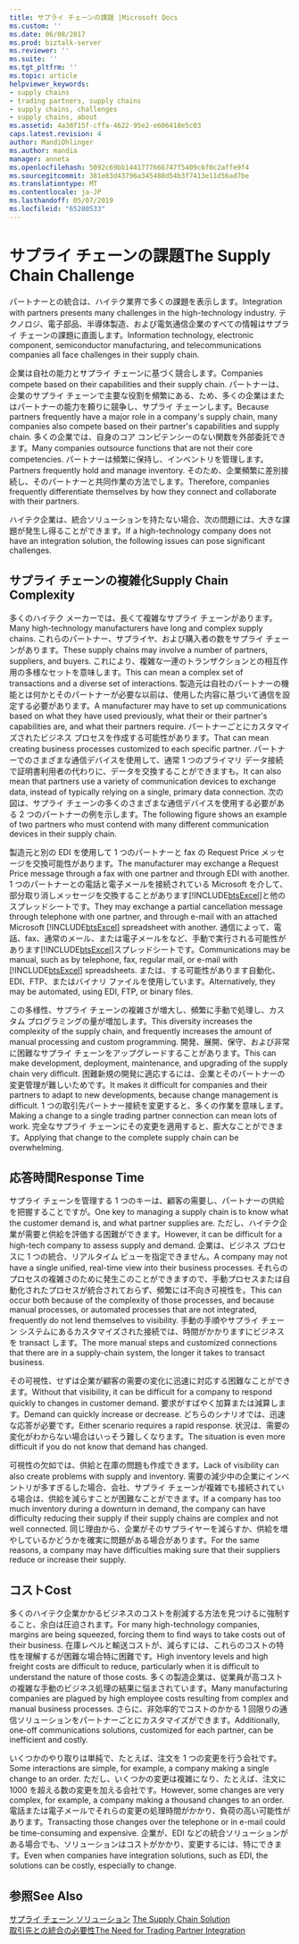 ```yaml
---
title: サプライ チェーンの課題 |Microsoft Docs
ms.custom: ''
ms.date: 06/08/2017
ms.prod: biztalk-server
ms.reviewer: ''
ms.suite: ''
ms.tgt_pltfrm: ''
ms.topic: article
helpviewer_keywords:
- supply chains
- trading partners, supply chains
- supply chains, challenges
- supply chains, about
ms.assetid: 4a38f15f-cffa-4622-95e2-e606418e5c03
caps.latest.revision: 4
author: MandiOhlinger
ms.author: mandia
manager: anneta
ms.openlocfilehash: 5092c69bb1441777666747f5409c6f0c2affe9f4
ms.sourcegitcommit: 381e83d43796a345488d54b3f7413e11d56ad7be
ms.translationtype: MT
ms.contentlocale: ja-JP
ms.lasthandoff: 05/07/2019
ms.locfileid: "65280533"
---
```

# <a name="the-supply-chain-challenge"></a><span data-ttu-id="bc950-102">サプライ チェーンの課題</span><span class="sxs-lookup"><span data-stu-id="bc950-102">The Supply Chain Challenge</span></span>
<span data-ttu-id="bc950-103">パートナーとの統合は、ハイテク業界で多くの課題を表示します。</span><span class="sxs-lookup"><span data-stu-id="bc950-103">Integration with partners presents many challenges in the high-technology industry.</span></span> <span data-ttu-id="bc950-104">テクノロジ、電子部品、半導体製造、および電気通信企業のすべての情報はサプライ チェーンの課題に直面します。</span><span class="sxs-lookup"><span data-stu-id="bc950-104">Information technology, electronic component, semiconductor manufacturing, and telecommunications companies all face challenges in their supply chain.</span></span>  
  
 <span data-ttu-id="bc950-105">企業は自社の能力とサプライ チェーンに基づく競合します。</span><span class="sxs-lookup"><span data-stu-id="bc950-105">Companies compete based on their capabilities and their supply chain.</span></span> <span data-ttu-id="bc950-106">パートナーは、企業のサプライ チェーンで主要な役割を頻繁にある、ため、多くの企業はまたはパートナーの能力を頼りに競争し、サプライ チェーンします。</span><span class="sxs-lookup"><span data-stu-id="bc950-106">Because partners frequently have a major role in a company's supply chain, many companies also compete based on their partner's capabilities and supply chain.</span></span> <span data-ttu-id="bc950-107">多くの企業では、自身のコア コンピテンシーのない関数を外部委託できます。</span><span class="sxs-lookup"><span data-stu-id="bc950-107">Many companies outsource functions that are not their core competencies.</span></span> <span data-ttu-id="bc950-108">パートナーは頻繁に保持し、インベントリを管理します。</span><span class="sxs-lookup"><span data-stu-id="bc950-108">Partners frequently hold and manage inventory.</span></span> <span data-ttu-id="bc950-109">そのため、企業頻繁に差別接続し、そのパートナーと共同作業の方法でします。</span><span class="sxs-lookup"><span data-stu-id="bc950-109">Therefore, companies frequently differentiate themselves by how they connect and collaborate with their partners.</span></span>  
  
 <span data-ttu-id="bc950-110">ハイテク企業は、統合ソリューションを持たない場合、次の問題には、大きな課題が発生し得ることができます。</span><span class="sxs-lookup"><span data-stu-id="bc950-110">If a high-technology company does not have an integration solution, the following issues can pose significant challenges.</span></span>  
  
## <a name="supply-chain-complexity"></a><span data-ttu-id="bc950-111">サプライ チェーンの複雑化</span><span class="sxs-lookup"><span data-stu-id="bc950-111">Supply Chain Complexity</span></span>  
 <span data-ttu-id="bc950-112">多くのハイテク メーカーでは、長くて複雑なサプライ チェーンがあります。</span><span class="sxs-lookup"><span data-stu-id="bc950-112">Many high-technology manufacturers have long and complex supply chains.</span></span> <span data-ttu-id="bc950-113">これらのパートナー、サプライヤ、および購入者の数をサプライ チェーンがあります。</span><span class="sxs-lookup"><span data-stu-id="bc950-113">These supply chains may involve a number of partners, suppliers, and buyers.</span></span> <span data-ttu-id="bc950-114">これにより、複雑な一連のトランザクションとの相互作用の多様なセットを意味します。</span><span class="sxs-lookup"><span data-stu-id="bc950-114">This can mean a complex set of transactions and a diverse set of interactions.</span></span> <span data-ttu-id="bc950-115">製造元は自社のパートナーの機能とは何かとそのパートナーが必要な以前は、使用した内容に基づいて通信を設定する必要があります。</span><span class="sxs-lookup"><span data-stu-id="bc950-115">A manufacturer may have to set up communications based on what they have used previously, what their or their partner's capabilities are, and what their partners require.</span></span> <span data-ttu-id="bc950-116">パートナーごとにカスタマイズされたビジネス プロセスを作成する可能性があります。</span><span class="sxs-lookup"><span data-stu-id="bc950-116">That can mean creating business processes customized to each specific partner.</span></span> <span data-ttu-id="bc950-117">パートナーでのさまざまな通信デバイスを使用して、通常 1 つのプライマリ データ接続で証明書利用者の代わりに、データを交換することができますも。</span><span class="sxs-lookup"><span data-stu-id="bc950-117">It can also mean that partners use a variety of communication devices to exchange data, instead of typically relying on a single, primary data connection.</span></span> <span data-ttu-id="bc950-118">次の図は、サプライ チェーンの多くのさまざまな通信デバイスを使用する必要がある 2 つのパートナーの例を示します。</span><span class="sxs-lookup"><span data-stu-id="bc950-118">The following figure shows an example of two partners who must contend with many different communication devices in their supply chain.</span></span>  
  
 <span data-ttu-id="bc950-119">製造元と別の EDI を使用して 1 つのパートナーと fax の Request Price メッセージを交換可能性があります。</span><span class="sxs-lookup"><span data-stu-id="bc950-119">The manufacturer may exchange a Request Price message through a fax with one partner and through EDI with another.</span></span> <span data-ttu-id="bc950-120">1 つのパートナーとの電話と電子メールを接続されている Microsoft を介して、部分取り消しメッセージを交換することがあります[!INCLUDE[btsExcel](../../includes/btsexcel-md.md)]と他のスプレッドシートです。</span><span class="sxs-lookup"><span data-stu-id="bc950-120">They may exchange a partial cancellation message through telephone with one partner, and through e-mail with an attached Microsoft [!INCLUDE[btsExcel](../../includes/btsexcel-md.md)] spreadsheet with another.</span></span> <span data-ttu-id="bc950-121">通信によって、電話、fax、通常のメール、または電子メールをなど、手動で実行される可能性があります[!INCLUDE[btsExcel](../../includes/btsexcel-md.md)]スプレッドシートです。</span><span class="sxs-lookup"><span data-stu-id="bc950-121">Communications may be manual, such as by telephone, fax, regular mail, or e-mail with [!INCLUDE[btsExcel](../../includes/btsexcel-md.md)] spreadsheets.</span></span> <span data-ttu-id="bc950-122">または、する可能性があります自動化、EDI、FTP、またはバイナリ ファイルを使用しています。</span><span class="sxs-lookup"><span data-stu-id="bc950-122">Alternatively, they may be automated, using EDI, FTP, or binary files.</span></span>  
  
 <span data-ttu-id="bc950-123">この多様性、サプライ チェーンの複雑さが増大し、頻繁に手動で処理し、カスタム プログラミングの量が増加します。</span><span class="sxs-lookup"><span data-stu-id="bc950-123">This diversity increases the complexity of the supply chain, and frequently increases the amount of manual processing and custom programming.</span></span> <span data-ttu-id="bc950-124">開発、展開、保守、および非常に困難なサプライ チェーンをアップグレードすることがあります。</span><span class="sxs-lookup"><span data-stu-id="bc950-124">This can make development, deployment, maintenance, and upgrading of the supply chain very difficult.</span></span> <span data-ttu-id="bc950-125">困難新規の開発に適応するには、企業とそのパートナーの変更管理が難しいためです。</span><span class="sxs-lookup"><span data-stu-id="bc950-125">It makes it difficult for companies and their partners to adapt to new developments, because change management is difficult.</span></span> <span data-ttu-id="bc950-126">1 つの取引先パートナー接続を変更すると、多くの作業を意味します。</span><span class="sxs-lookup"><span data-stu-id="bc950-126">Making a change to a single trading partner connection can mean lots of work.</span></span> <span data-ttu-id="bc950-127">完全なサプライ チェーンにその変更を適用すると、膨大なことができます。</span><span class="sxs-lookup"><span data-stu-id="bc950-127">Applying that change to the complete supply chain can be overwhelming.</span></span>  
  
## <a name="response-time"></a><span data-ttu-id="bc950-128">応答時間</span><span class="sxs-lookup"><span data-stu-id="bc950-128">Response Time</span></span>  
 <span data-ttu-id="bc950-129">サプライ チェーンを管理する 1 つのキーは、顧客の需要し、パートナーの供給を把握することですが。</span><span class="sxs-lookup"><span data-stu-id="bc950-129">One key to managing a supply chain is to know what the customer demand is, and what partner supplies are.</span></span> <span data-ttu-id="bc950-130">ただし、ハイテク企業が需要と供給を評価する困難ができます。</span><span class="sxs-lookup"><span data-stu-id="bc950-130">However, it can be difficult for a high-tech company to assess supply and demand.</span></span> <span data-ttu-id="bc950-131">企業は、ビジネス プロセスに 1 つの統合、リアルタイム ビューを指定できません。</span><span class="sxs-lookup"><span data-stu-id="bc950-131">A company may not have a single unified, real-time view into their business processes.</span></span> <span data-ttu-id="bc950-132">それらのプロセスの複雑さのために発生このことができますので、手動プロセスまたは自動化されたプロセスが統合されておらず、頻繁には不向き可視性を。</span><span class="sxs-lookup"><span data-stu-id="bc950-132">This can occur both because of the complexity of those processes, and because manual processes, or automated processes that are not integrated, frequently do not lend themselves to visibility.</span></span> <span data-ttu-id="bc950-133">手動の手順やサプライ チェーン システムにあるカスタマイズされた接続では、時間がかかりますにビジネスを transact します。</span><span class="sxs-lookup"><span data-stu-id="bc950-133">The more manual steps and customized connections that there are in a supply-chain system, the longer it takes to transact business.</span></span>  
  
 <span data-ttu-id="bc950-134">その可視性、せずは企業が顧客の需要の変化に迅速に対応する困難なことができます。</span><span class="sxs-lookup"><span data-stu-id="bc950-134">Without that visibility, it can be difficult for a company to respond quickly to changes in customer demand.</span></span> <span data-ttu-id="bc950-135">要求がすばやく加算または減算します。</span><span class="sxs-lookup"><span data-stu-id="bc950-135">Demand can quickly increase or decrease.</span></span> <span data-ttu-id="bc950-136">どちらのシナリオでは、迅速な応答が必要です。</span><span class="sxs-lookup"><span data-stu-id="bc950-136">Either scenario requires a rapid response.</span></span> <span data-ttu-id="bc950-137">状況は、需要の変化がわからない場合はいっそう難しくなります。</span><span class="sxs-lookup"><span data-stu-id="bc950-137">The situation is even more difficult if you do not know that demand has changed.</span></span>  
  
 <span data-ttu-id="bc950-138">可視性の欠如では、供給と在庫の問題も作成できます。</span><span class="sxs-lookup"><span data-stu-id="bc950-138">Lack of visibility can also create problems with supply and inventory.</span></span> <span data-ttu-id="bc950-139">需要の減少中の企業にインベントリが多すぎるした場合、会社、サプライ チェーンが複雑でも接続されている場合は、供給を減らすことが困難なことができます。</span><span class="sxs-lookup"><span data-stu-id="bc950-139">If a company has too much inventory during a downturn in demand, the company can have difficulty reducing their supply if their supply chains are complex and not well connected.</span></span> <span data-ttu-id="bc950-140">同じ理由から、企業がそのサプライヤーを減らすか、供給を増やしているかどうかを確実に問題がある場合があります。</span><span class="sxs-lookup"><span data-stu-id="bc950-140">For the same reasons, a company may have difficulties making sure that their suppliers reduce or increase their supply.</span></span>  
  
## <a name="cost"></a><span data-ttu-id="bc950-141">コスト</span><span class="sxs-lookup"><span data-stu-id="bc950-141">Cost</span></span>  
 <span data-ttu-id="bc950-142">多くのハイテク企業かかるビジネスのコストを削減する方法を見つけるに強制すること、余白は圧迫されます。</span><span class="sxs-lookup"><span data-stu-id="bc950-142">For many high-technology companies, margins are being squeezed, forcing them to find ways to take costs out of their business.</span></span> <span data-ttu-id="bc950-143">在庫レベルと輸送コストが、減らすには、これらのコストの特性を理解するが困難な場合特に困難です。</span><span class="sxs-lookup"><span data-stu-id="bc950-143">High inventory levels and high freight costs are difficult to reduce, particularly when it is difficult to understand the nature of those costs.</span></span> <span data-ttu-id="bc950-144">多くの製造企業は、従業員が高コストの複雑な手動のビジネス処理の結果に悩まされています。</span><span class="sxs-lookup"><span data-stu-id="bc950-144">Many manufacturing companies are plagued by high employee costs resulting from complex and manual business processes.</span></span> <span data-ttu-id="bc950-145">さらに、非効率的でコストのかかる 1 回限りの通信ソリューションをパートナーごとにカスタマイズができます。</span><span class="sxs-lookup"><span data-stu-id="bc950-145">Additionally, one-off communications solutions, customized for each partner, can be inefficient and costly.</span></span>  
  
 <span data-ttu-id="bc950-146">いくつかのやり取りは単純で、たとえば、注文を 1 つの変更を行う会社です。</span><span class="sxs-lookup"><span data-stu-id="bc950-146">Some interactions are simple, for example, a company making a single change to an order.</span></span> <span data-ttu-id="bc950-147">ただし、いくつかの変更は複雑になり、たとえば、注文に 1000 を超える数の変更を加える会社です。</span><span class="sxs-lookup"><span data-stu-id="bc950-147">However, some changes are very complex, for example, a company making a thousand changes to an order.</span></span> <span data-ttu-id="bc950-148">電話または電子メールでそれらの変更の処理時間がかかり、負荷の高い可能性があります。</span><span class="sxs-lookup"><span data-stu-id="bc950-148">Transacting those changes over the telephone or in e-mail could be time-consuming and expensive.</span></span> <span data-ttu-id="bc950-149">企業が、EDI などの統合ソリューションがある場合でも、ソリューションはコストがかかり、変更するには、特にできます。</span><span class="sxs-lookup"><span data-stu-id="bc950-149">Even when companies have integration solutions, such as EDI, the solutions can be costly, especially to change.</span></span>  
  
## <a name="see-also"></a><span data-ttu-id="bc950-150">参照</span><span class="sxs-lookup"><span data-stu-id="bc950-150">See Also</span></span>  
 <span data-ttu-id="bc950-151">[サプライ チェーン ソリューション](../../adapters-and-accelerators/accelerator-rosettanet/the-supply-chain-solution.md) </span><span class="sxs-lookup"><span data-stu-id="bc950-151">[The Supply Chain Solution](../../adapters-and-accelerators/accelerator-rosettanet/the-supply-chain-solution.md) </span></span>  
 [<span data-ttu-id="bc950-152">取引先との統合の必要性</span><span class="sxs-lookup"><span data-stu-id="bc950-152">The Need for Trading Partner Integration</span></span>](../../adapters-and-accelerators/accelerator-rosettanet/the-need-for-trading-partner-integration.md)